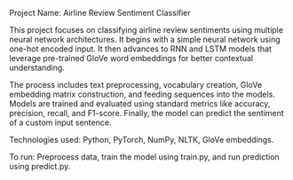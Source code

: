 Project Name: Airline Review Sentiment Classifier

This project focuses on classifying airline review sentiments using multiple neural network architectures. It begins with a simple neural network using one-hot encoded input. It then advances to RNN and LSTM models that leverage pre-trained GloVe word embeddings for better contextual understanding.

The process includes text preprocessing, vocabulary creation, GloVe embedding matrix construction, and feeding sequences into the models. Models are trained and evaluated using standard metrics like accuracy, precision, recall, and F1-score. Finally, the model can predict the sentiment of a custom input sentence.

Technologies used: Python, PyTorch, NumPy, NLTK, GloVe embeddings.

To run: Preprocess data, train the model using train.py, and run prediction using predict.py.
